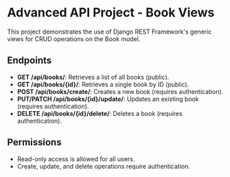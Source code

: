 # Advanced API Project - Book Views

This project demonstrates the use of Django REST Framework's generic views for CRUD operations on the Book model.

## Endpoints

* **GET /api/books/**: Retrieves a list of all books (public).
* **GET /api/books/{id}/**: Retrieves a single book by ID (public).
* **POST /api/books/create/**: Creates a new book (requires authentication).
* **PUT/PATCH /api/books/{id}/update/**: Updates an existing book (requires authentication).
* **DELETE /api/books/{id}/delete/**: Deletes a book (requires authentication).

## Permissions

* Read-only access is allowed for all users.
* Create, update, and delete operations require authentication.